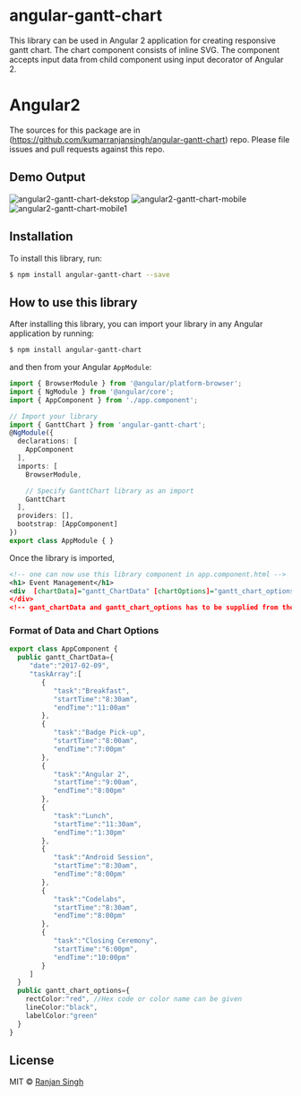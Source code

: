 # angular-gantt-chart
This library can be used in Angular 2 application for creating responsive gantt chart.
The chart component consists of inline SVG.
The component accepts input data from child component using input decorator of Angular 2.

Angular2
=========
The sources for this package are in (https://github.com/kumarranjansingh/angular-gantt-chart) repo. Please file issues and pull requests against this repo.
## Demo Output
  ![angular2-gantt-chart-dekstop](https://github.com/kumarranjansingh/angular-gantt-chart/blob/master/assets/chartdekstop.PNG)
![angular2-gantt-chart-mobile](https://github.com/kumarranjansingh/angular-gantt-chart/blob/master/assets/chartmobile.png)
![angular2-gantt-chart-mobile1](https://github.com/kumarranjansingh/angular-gantt-chart/blob/master/assets/chartmobile1.PNG)
## Installation
To install this library, run:
```bash
$ npm install angular-gantt-chart --save
```

## How to use this library

After installing this library, you can import your library in any Angular application by running:

```bash
$ npm install angular-gantt-chart
```
and then from your Angular `AppModule`:
```typescript
import { BrowserModule } from '@angular/platform-browser';
import { NgModule } from '@angular/core';
import { AppComponent } from './app.component';

// Import your library
import { GanttChart } from 'angular-gantt-chart';
@NgModule({
  declarations: [
    AppComponent
  ],
  imports: [
    BrowserModule,

    // Specify GanttChart library as an import
    GanttChart
  ],
  providers: [],
  bootstrap: [AppComponent]
})
export class AppModule { }
```

Once the library is imported,

```xml
<!-- one can now use this library component in app.component.html -->
<h1> Event Management</h1>
<div  [chartData]="gantt_ChartData" [chartOptions]="gantt_chart_options" GanttChart>
</div>
<!-- gant_chartData and gantt_chart_options has to be supplied from the componet class -->
```
### Format of Data and Chart Options
```typescript
export class AppComponent {
  public gantt_ChartData={
     "date":"2017-02-09",
     "taskArray":[
        {
           "task":"Breakfast",
           "startTime":"8:30am",
           "endTime":"11:00am"
        },
        {
           "task":"Badge Pick-up",
           "startTime":"8:00am",
           "endTime":"7:00pm"
        },
        {
           "task":"Angular 2",
           "startTime":"9:00am",
           "endTime":"8:00pm"
        },
        {
           "task":"Lunch",
           "startTime":"11:30am",
           "endTime":"1:30pm"
        },
        {
           "task":"Android Session",
           "startTime":"8:30am",
           "endTime":"8:00pm"
        },
        {
           "task":"Codelabs",
           "startTime":"8:30am",
           "endTime":"8:00pm"
        },
        {
           "task":"Closing Ceremony",
           "startTime":"6:00pm",
           "endTime":"10:00pm"
        }
     ]
  }
  public gantt_chart_options={
    rectColor:"red", //Hex code or color name can be given
    lineColor:"black",
    labelColor:"green"
  }
}
```



## License

MIT © [Ranjan Singh](mailto:kumarranjan.singh19@gmail.com)
